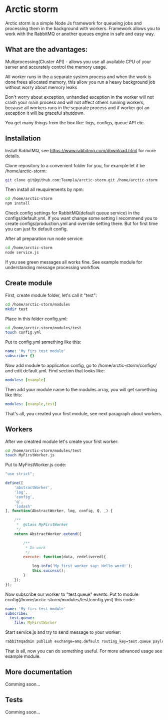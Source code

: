 # Arctic storm

Arctic storm is a simple Node Js framework for queueing jobs and processing them in the background with workers.
Framework allows you to work with the RabbitMQ or another queues engine in safe and easy way.

## What are the advantages:

Multiprocessing(Cluster API) - allows you use all available CPU of your server and accurately control the memory usage. 

All worker runs in the a separate system process and when the work is done frees allocated memory, this allow you run a heavy background job without worry about memory leaks

Don't worry about exception, unhandled exception in the worker will not crash your main process and will not affect others running workers, because all workers runs in the separate process and if worker got an exception it will be graceful shutdown.

You get many things from the box like: logs, configs, queue API etc.

## Installation

Install RabbitMQ, see https://www.rabbitmq.com/download.html for more details.

Clone repository to a convenient folder for you, for example lеt it be /home/arctic-storm:   

````sh
git clone git@github.com:Teempla/arctic-storm.git /home/arctic-storm
````

Then install all reuquirements by npm:
````sh
cd /home/arctic-storm
npm install
````

Check config settings for RabbitMQ(default queue service) in the configs/default.yml.
If you want change some setting I recommend you to create configs/production.yml and override setting there.
But for first time you can just fix default config.

After all preparation run node service:

````sh
cd /home/arctic-storm
node service.js
````

If you see green messages all works fine. See example module for understanding message processing workflow.

## Create module

First, create module folder, let's call it "test":

````sh
cd /home/arctic-storm/modules
mkdir test
````

Place in this folder config.yml:

````sh
cd /home/arctic-storm/modules/test
touch config.yml
````

Put to config.yml something like this:

````yaml
name: 'My firs test module'
subscribe: {}
````

Now add module to application config, go to /home/arctic-storm/configs/ and edit default.yml.
Find section that looks like: 
````yaml
modules: [example]
````
Then add your module name to the modules array, you will get something like this:
````yaml
modules: [example,test]
````

That's all, you created your first module, see next paragraph about workers.

## Workers

After we creatred module let's create your first worker:
````sh
cd /home/arctic-storm/modules/test
touch MyFirstWorker.js
````

Put to MyFirstWorker.js code:
````javascript
"use strict";

define([
    'abstractWorker',
    'log',
    'config',
    'q',
    'lodash'
], function(AbstractWorker, log, config, Q, _) {

    /**
     *  @class MyFirstWorker
     */
    return AbstractWorker.extend({

        /**
         * Do work
         */
        execute: function(data, redelivered){

            log.info('My first worker say: Hello word!');
            this.success();
        }
    });
});
````

Now subscribe our worker to "test.queue" events.
Put to module config(/home/arctic-storm/modules/test/config.yml) this code: 
````yaml
name: 'My firs test module'
subscribe:
  test.queue:
    file: MyFirstWorker
````

Start service.js and try to send message to your worker:
````sh
rabbitmqadmin publish exchange=amq.default routing_key=test.queue payload="hello, world"
````

That is all, now you can do something useful. For more advanced usage see example module.

## More documentation

Comming soon...

## Tests

Comming soon...
